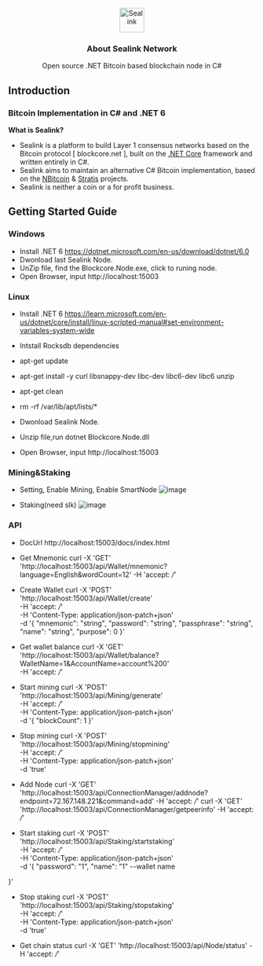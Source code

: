 
<p align="center">
  <p align="center">
    <img src="https://sealink.network/img/logo.png" height="50" alt="Sealink" />
  </p>
  <h3 align="center">
    About Sealink Network
  </h3>
  <p align="center">
    Open source .NET Bitcoin based blockchain node in C# 
  </p>
</p>


Introduction
----------------------------

### Bitcoin Implementation in C# and .NET 6

**What is Sealink?**

- Sealink is a platform to build Layer 1 consensus networks based on the Bitcoin protocol [ blockcore.net ], built on the [.NET Core](https://dotnet.github.io/) framework and written entirely in C#. 
- Sealink aims to maintain an alternative C# Bitcoin implementation, based on the [NBitcoin](https://github.com/MetacoSA/NBitcoin) & [Stratis](https://github.com/stratisproject/StratisBitcoinFullNode) projects.
- Sealink is neither a coin or a for profit business.

Getting Started Guide
-----------

### Windows ###

- Install .NET 6 https://dotnet.microsoft.com/en-us/download/dotnet/6.0
- Dwonload last Sealink Node. 
- UnZip file, find the Blockcore.Node.exe, click to runing node.
- Open Browser, input http://localhost:15003



### Linux ###
- Install .NET 6 https://learn.microsoft.com/en-us/dotnet/core/install/linux-scripted-manual#set-environment-variables-system-wide
  
- Intstall Rocksdb dependencies
- apt-get update 
- apt-get install -y curl libsnappy-dev libc-dev libc6-dev libc6 unzip 
- apt-get clean
- rm -rf /var/lib/apt/lists/*
  
- Dwonload Sealink Node.
- Unzip file,run dotnet Blockcore.Node.dll
- Open Browser, input http://localhost:15003


### Mining&Staking ####
- Setting, Enable Mining, Enable SmartNode
![image](https://github.com/sealinknetwork/Core/assets/153339478/045d8a50-96ac-4e56-b217-ea11660e95c3)

- Staking(need slk)
![image](https://github.com/sealinknetwork/Core/assets/153339478/d2fbcd54-f2df-4b12-8eee-c0dfda71b312)



### API ###
- DocUrl http://localhost:15003/docs/index.html

- Get Mnemonic
  curl -X 'GET' 'http://localhost:15003/api/Wallet/mnemonic?language=English&wordCount=12' -H 'accept: */*'
  
- Create Wallet
  curl -X 'POST' \
  'http://localhost:15003/api/Wallet/create' \
  -H 'accept: */*' \
  -H 'Content-Type: application/json-patch+json' \
  -d '{
  "mnemonic": "string",
  "password": "string",
  "passphrase": "string",
  "name": "string",
  "purpose": 0
}'

- Get wallet balance
curl -X 'GET' \
  'http://localhost:15003/api/Wallet/balance?WalletName=1&AccountName=account%200' \
  -H 'accept: */*'

- Start mining
  curl -X 'POST' \
  'http://localhost:15003/api/Mining/generate' \
  -H 'accept: */*' \
  -H 'Content-Type: application/json-patch+json' \
  -d '{
  "blockCount": 1
}'

- Stop mining
  curl -X 'POST' \
  'http://localhost:15003/api/Mining/stopmining' \
  -H 'accept: */*' \
  -H 'Content-Type: application/json-patch+json' \
  -d 'true'

- Add Node
curl -X 'GET' 'http://localhost:15003/api/ConnectionManager/addnode?endpoint=72.167.148.221&command=add' -H 'accept: */*'
curl -X 'GET' 'http://localhost:15003/api/ConnectionManager/getpeerinfo' -H 'accept: */*'

- Start staking
  curl -X 'POST' \
  'http://localhost:15003/api/Staking/startstaking' \
  -H 'accept: */*' \
  -H 'Content-Type: application/json-patch+json' \
  -d '{
  "password": "1",
  "name": "1" --wallet name

}'

- Stop staking
  curl -X 'POST' \
  'http://localhost:15003/api/Staking/stopstaking' \
  -H 'accept: */*' \
  -H 'Content-Type: application/json-patch+json' \
  -d 'true'

- Get chain status
  curl -X 'GET' 'http://localhost:15003/api/Node/status' -H 'accept: */*'
